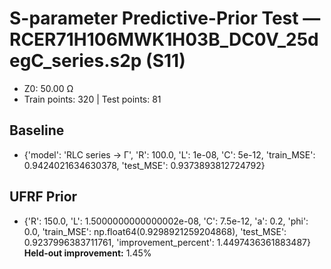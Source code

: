 # S-parameter Predictive-Prior Test — RCER71H106MWK1H03B_DC0V_25degC_series.s2p (S11)
- Z0: 50.00 Ω
- Train points: 320  |  Test points: 81

## Baseline
- {'model': 'RLC series -> Γ', 'R': 100.0, 'L': 1e-08, 'C': 5e-12, 'train_MSE': 0.9424021634630378, 'test_MSE': 0.9373893812724792}

## UFRF Prior
- {'R': 150.0, 'L': 1.5000000000000002e-08, 'C': 7.5e-12, 'a': 0.2, 'phi': 0.0, 'train_MSE': np.float64(0.9298921259204868), 'test_MSE': 0.9237996383711761, 'improvement_percent': 1.4497436361883487}
**Held-out improvement:** 1.45%